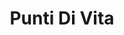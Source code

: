 ---
taxonomy: PuntiDiVita
entries_layout: grid
title: Punti Di Vita
layout: tag
permalink: /category/punti-di-vita/
---